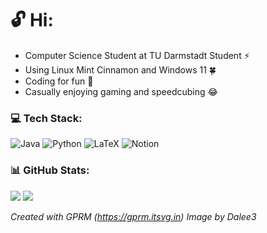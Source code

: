 # 🔓 Hi:
- Computer Science Student at TU Darmstadt Student ⚡<br>
- Using Linux Mint Cinnamon and Windows 11 🍀<br>
- Coding for fun 📜<br>
- Casually enjoying gaming and speedcubing 😂


### 💻 Tech Stack:
![Java](https://img.shields.io/badge/java-%23ED8B00.svg?style=for-the-badge&logo=openjdk&logoColor=white) ![Python](https://img.shields.io/badge/python-3670A0?style=for-the-badge&logo=python&logoColor=ffdd54) ![LaTeX](https://img.shields.io/badge/latex-%23008080.svg?style=for-the-badge&logo=latex&logoColor=white) ![Notion](https://img.shields.io/badge/Notion-%23000000.svg?style=for-the-badge&logo=notion&logoColor=white)
### 📊 GitHub Stats:
![](https://github-readme-stats.vercel.app/api/top-langs/?username=Synix4Life&theme=dark&hide_border=false&include_all_commits=true&count_private=false&layout=compact)
![](https://github-readme-streak-stats.herokuapp.com/?user=Synix4Life&theme=dark&hide_border=false)<br/>

_Created with GPRM (https://gprm.itsvg.in)_
_Image by Dalee3_
